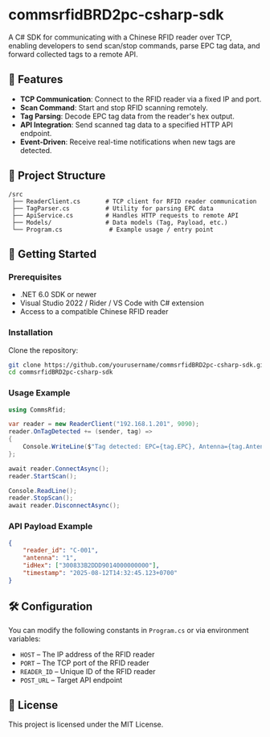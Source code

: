 # commsrfidBRD2pc-csharp-sdk

A C# SDK for communicating with a Chinese RFID reader over TCP, enabling developers to send scan/stop commands, parse EPC tag data, and forward collected tags to a remote API.

## 📌 Features
- **TCP Communication**: Connect to the RFID reader via a fixed IP and port.
- **Scan Command**: Start and stop RFID scanning remotely.
- **Tag Parsing**: Decode EPC tag data from the reader's hex output.
- **API Integration**: Send scanned tag data to a specified HTTP API endpoint.
- **Event-Driven**: Receive real-time notifications when new tags are detected.

## 📂 Project Structure
```
/src
 ├── ReaderClient.cs       # TCP client for RFID reader communication
 ├── TagParser.cs          # Utility for parsing EPC data
 ├── ApiService.cs         # Handles HTTP requests to remote API
 ├── Models/               # Data models (Tag, Payload, etc.)
 └── Program.cs             # Example usage / entry point
```

## 🚀 Getting Started

### Prerequisites
- .NET 6.0 SDK or newer
- Visual Studio 2022 / Rider / VS Code with C# extension
- Access to a compatible Chinese RFID reader

### Installation
Clone the repository:
```bash
git clone https://github.com/yourusername/commsrfidBRD2pc-csharp-sdk.git
cd commsrfidBRD2pc-csharp-sdk
```

### Usage Example
```csharp
using CommsRfid;

var reader = new ReaderClient("192.168.1.201", 9090);
reader.OnTagDetected += (sender, tag) =>
{
    Console.WriteLine($"Tag detected: EPC={tag.EPC}, Antenna={tag.Antenna}");
};

await reader.ConnectAsync();
reader.StartScan();

Console.ReadLine();
reader.StopScan();
await reader.DisconnectAsync();
```

### API Payload Example
```json
{
    "reader_id": "C-001",
    "antenna": "1",
    "idHex": ["300833B2DDD9014000000000"],
    "timestamp": "2025-08-12T14:32:45.123+0700"
}
```

## 🛠 Configuration
You can modify the following constants in `Program.cs` or via environment variables:
- `HOST` – The IP address of the RFID reader
- `PORT` – The TCP port of the RFID reader
- `READER_ID` – Unique ID of the RFID reader
- `POST_URL` – Target API endpoint

## 📜 License
This project is licensed under the MIT License.
